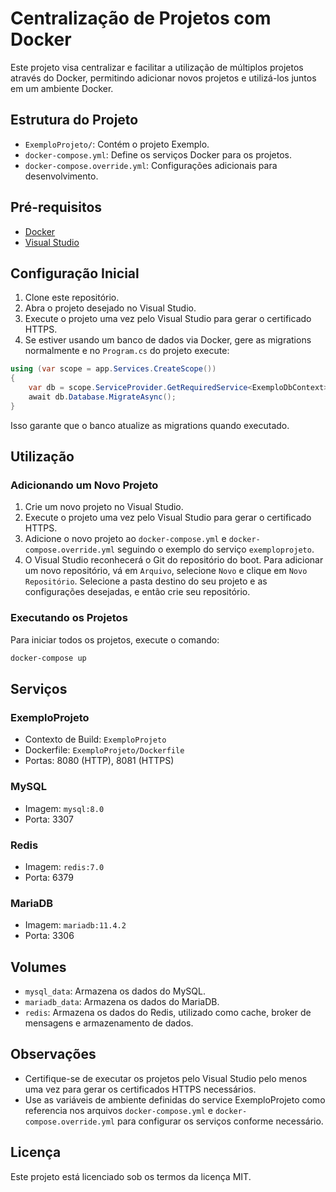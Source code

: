 # Centralização de Projetos com Docker

Este projeto visa centralizar e facilitar a utilização de múltiplos projetos através do Docker, permitindo adicionar novos projetos e utilizá-los juntos em um ambiente Docker.

## Estrutura do Projeto

- `ExemploProjeto/`: Contém o projeto Exemplo.
- `docker-compose.yml`: Define os serviços Docker para os projetos.
- `docker-compose.override.yml`: Configurações adicionais para desenvolvimento.

## Pré-requisitos

- [Docker](https://www.docker.com/)
- [Visual Studio](https://visualstudio.microsoft.com/)

## Configuração Inicial

1. Clone este repositório.
2. Abra o projeto desejado no Visual Studio.
3. Execute o projeto uma vez pelo Visual Studio para gerar o certificado HTTPS.
4. Se estiver usando um banco de dados via Docker, gere as migrations normalmente e no `Program.cs` do projeto execute:

```csharp
using (var scope = app.Services.CreateScope())
{
    var db = scope.ServiceProvider.GetRequiredService<ExemploDbContext>();
    await db.Database.MigrateAsync();
}
```

Isso garante que o banco atualize as migrations quando executado.

## Utilização

### Adicionando um Novo Projeto

1. Crie um novo projeto no Visual Studio.
2. Execute o projeto uma vez pelo Visual Studio para gerar o certificado HTTPS.
3. Adicione o novo projeto ao `docker-compose.yml` e `docker-compose.override.yml` seguindo o exemplo do serviço `exemploprojeto`.
4. O Visual Studio reconhecerá o Git do repositório do boot. Para adicionar um novo repositório, vá em `Arquivo`, selecione `Novo` e clique em `Novo Repositório`. Selecione a pasta destino do seu projeto e as configurações desejadas, e então crie seu repositório.

### Executando os Projetos

Para iniciar todos os projetos, execute o comando:

```sh
docker-compose up
```

## Serviços

### ExemploProjeto

- Contexto de Build: `ExemploProjeto`
- Dockerfile: `ExemploProjeto/Dockerfile`
- Portas: 8080 (HTTP), 8081 (HTTPS)

### MySQL

- Imagem: `mysql:8.0`
- Porta: 3307

### Redis

- Imagem: `redis:7.0`
- Porta: 6379

### MariaDB

- Imagem: `mariadb:11.4.2`
- Porta: 3306

## Volumes

- `mysql_data`: Armazena os dados do MySQL.
- `mariadb_data`: Armazena os dados do MariaDB.
- `redis`: Armazena os dados do Redis, utilizado como cache, broker de mensagens e armazenamento de dados.

## Observações

- Certifique-se de executar os projetos pelo Visual Studio pelo menos uma vez para gerar os certificados HTTPS necessários.
- Use as variáveis de ambiente definidas do service ExemploProjeto como referencia nos arquivos `docker-compose.yml` e `docker-compose.override.yml` para configurar os serviços conforme necessário.

## Licença

Este projeto está licenciado sob os termos da licença MIT.
